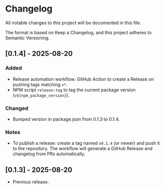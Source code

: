 # Changelog

All notable changes to this project will be documented in this file.

The format is based on Keep a Changelog, and this project adheres to Semantic Versioning.

## [0.1.4] - 2025-08-20
### Added
- Release automation workflow: GitHub Action to create a Release on pushing tags matching `v*`.
- NPM script `release:tag` to tag the current package version (`v${npm_package_version}`).

### Changed
- Bumped version in package.json from 0.1.3 to 0.1.4.

### Notes
- To publish a release: create a tag named `v0.1.4` (or newer) and push it to the repository. The workflow will generate a GitHub Release and changelog from PRs automatically.

## [0.1.3] - 2025-08-20
- Previous release.
